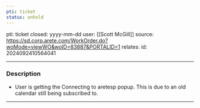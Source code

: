 ```yaml
---
pti: ticket
status: onhold
---
```

pti: ticket 
closed: yyyy-mm-dd
user: [[Scott McGill]]
source: https://sd.corp.arete.com/WorkOrder.do?woMode=viewWO&woID=83887&PORTALID=1
relates: 
id: 2024092410564041

---
### Description
- User is getting the Connecting to aretesp popup. This is due to an old calendar still being subscribed to.
---
